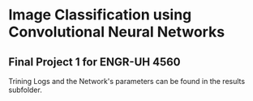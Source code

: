 # Image Classification using Convolutional Neural Networks

## Final Project 1 for ENGR-UH 4560

Trining Logs and the Network's parameters can be found in the results subfolder. 
